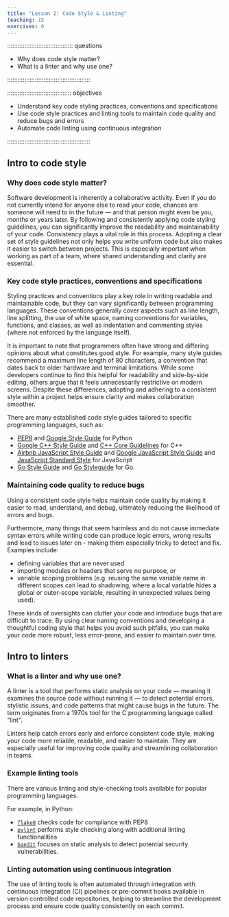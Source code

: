 ```yaml
---
title: "Lesson 2: Code Style & Linting"
teaching: 15
exercises: 0
---
```


:::::::::::::::::::::::::::::::::::::: questions 

- Why does code style matter?
- What is a linter and why use one?

::::::::::::::::::::::::::::::::::::::::::::::::

::::::::::::::::::::::::::::::::::::: objectives

- Understand key code styling practices, conventions and specifications
- Use code style practices and linting tools to maintain code quality and reduce bugs and errors
- Automate code linting using continuous integration 

::::::::::::::::::::::::::::::::::::::::::::::::

## Intro to code style

### Why does code style matter?

Software development is inherently a collaborative activity. Even if you do not currently intend for anyone else to read your code, chances are someone will need to in the future — and that person might even be you, months or years later. By following and consistently applying code styling guidelines, you can significantly improve the readability and maintainability of your code. Consistency plays a vital role in this process. Adopting a clear set of style guidelines not only helps you write uniform code but also makes it easier to switch between projects. This is especially important when working as part of a team, where shared understanding and clarity are essential.

### Key code style practices, conventions and specifications

Styling practices and conventions play a key role in writing readable and maintainable code, but they can vary significantly between programming languages. These conventions generally cover aspects such as line length, line splitting, the use of white space, naming conventions for variables, functions, and classes, as well as indentation and commenting styles (where not enforced by the language itself).

It is important to note that programmers often have strong and differing opinions about what constitutes good style. For example, many style guides recommend a maximum line length of 80 characters, a convention that dates back to older hardware and terminal limitations. While some developers continue to find this helpful for readability and side-by-side editing, others argue that it feels unnecessarily restrictive on modern screens. Despite these differences, adopting and adhering to a consistent style within a project helps ensure clarity and makes collaboration smoother.

There are many established code style guides tailored to specific programming languages, such as:

- [PEP8](https://peps.python.org/pep-0008/) and [Google Style Guide](https://google.github.io/styleguide/pyguide.html) for Python
- [Google C++ Style Guide](https://google.github.io/styleguide/cppguide.html) and [C++ Core Guidelines](https://github.com/isocpp/CppCoreGuidelines) for C++
- [Airbnb JavaScript Style Guide](https://airbnb.io/javascript/) and [Google JavaScript Style Guide](https://google.github.io/styleguide/jsguide.html) and [JavaScript Standard Style](https://standardjs.com/) for JavaScript
- [Go Style Guide](https://google.github.io/styleguide/go/) and [Go Styleguide](https://github.com/bahlo/go-styleguide) for Go.

### Maintaining code quality to reduce bugs

Using a consistent code style helps maintain code quality by making it easier to read, understand, and debug, ultimately reducing the likelihood of errors and bugs.

Furthermore, many things that seem harmless and do not cause immediate syntax errors while writing code can produce logic errors, wrong results and lead to issues later on - making them especially tricky to detect and fix. Examples include:

- defining variables that are never used
- importing modules or headers that serve no purpose, or
- variable scoping problems (e.g. reusing the same variable name in different scopes can lead to shadowing, where a local variable hides a global or outer-scope variable, resulting in unexpected values being used).

These kinds of oversights can clutter your code and introduce bugs that are difficult to trace. By using clear naming conventions and developing a thoughtful coding style that helps you avoid such pitfalls, you can make your code more robust, less error-prone, and easier to maintain over time. 


## Intro to linters

### What is a linter and why use one?

A linter is a tool that performs static analysis on your code — meaning it examines the source code without running it — to detect potential errors, stylistic issues, and code patterns that might cause bugs in the future. The term originates from a 1970s tool for the C programming language called "lint".

Linters help catch errors early and enforce consistent code style, making your code more reliable, readable, and easier to maintain. They are especially useful for improving code quality and streamlining collaboration in teams.

### Example linting tools 

There are various linting and style-checking tools available for popular programming languages. 

For example, in Python:

- [`flake8`](https://flake8.pycqa.org/en/latest/) checks code for compliance with PEP8
- [`pylint`](https://pypi.org/project/pylint/) performs style checking along with additional linting functionalities
- [`bandit`](https://bandit.readthedocs.io/en/latest/) focuses on static analysis to detect potential security vulnerabilities.

### Linting automation using continuous integration

The use of linting tools is often automated through integration with continuous integration (CI) pipelines or pre-commit hooks available in version controlled code repositories, helping to streamline the development process and ensure code quality consistently on each commit.
